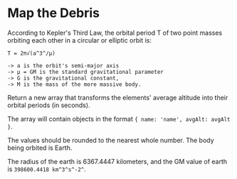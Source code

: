 # Map the Debris

According to Kepler's Third Law, the orbital period T
of two point masses orbiting each other in a circular or elliptic orbit is:

`T = 2π√(a^3^/μ)`

```
-> a is the orbit's semi-major axis
-> μ = GM is the standard gravitational parameter
-> G is the gravitational constant,
-> M is the mass of the more massive body.
```

Return a new array that transforms the elements' average altitude into their orbital periods (in seconds).

The array will contain objects in the format ```{ name: 'name', avgAlt: avgAlt }```.

The values should be rounded to the nearest whole number. The body being orbited is Earth.

The radius of the earth is 6367.4447 kilometers, and the GM value of earth is ```398600.4418 km^3^s^-2^```.
